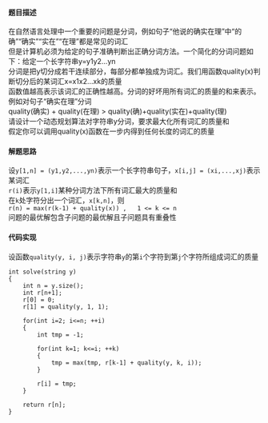 #### 题目描述
在自然语言处理中一个重要的问题是分词，例如句子“他说的确实在理”中“的确”“确实”“实在”“在理”都是常见的词汇  
但是计算机必须为给定的句子准确判断出正确分词方法。一个简化的分词问题如下：给定一个长字符串y=y1y2…yn  
分词是把y切分成若干连续部分，每部分都单独成为词汇。我们用函数quality(x)判断切分后的某词汇x=x1x2…xk的质量  
函数值越高表示该词汇的正确性越高。分词的好坏用所有词汇的质量的和来表示。例如对句子“确实在理”分词  
quality(确实) + quality(在理) > quality(确)+quality(实在)+quality(理)  
请设计一个动态规划算法对字符串y分词，要求最大化所有词汇的质量和  
假定你可以调用quality(x)函数在一步内得到任何长度的词汇的质量

#### 解题思路
设`y[1,n] = (y1,y2,...,yn)`表示一个长字符串句子，`x[i,j] = (xi,...,xj)`表示某词汇  
`r(i)`表示`y[1,i]`某种分词方法下所有词汇最大的质量和  
在`k`处字符分出一个词汇，`x[k,n]`，则  
`r(n) = max(r(k-1) + quality(x)) ,   1 <= k <= n`  
问题的最优解包含子问题的最优解且子问题具有重叠性

#### 代码实现

设函数`quality(y, i, j)`表示字符串`y`的第`i`个字符到第`j`个字符所组成词汇的质量
```
int solve(string y)
{
	int n = y.size();
	int r[n+1];
	r[0] = 0;
	r[1] = quality(y, 1, 1);

	for(int i=2; i<=n; ++i)
	{
		int tmp = -1;

		for(int k=1; k<=i; ++k)
		{
			tmp = max(tmp, r[k-1] + quality(y, k, i));
		}

		r[i] = tmp;
	}

	return r[n];
}
```